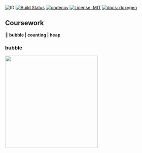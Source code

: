 ![ID](https://img.shields.io/badge/Кошкина-Ульяна-C71585.svg) [![Build Status](https://travis-ci.org/uliana99/coursework_sorts.svg?branch=master)](https://travis-ci.org/uliana99/coursework_sorts) [![codecov](https://codecov.io/gh/uliana99/coursework_sorts/branch/master/graph/badge.svg)](https://codecov.io/gh/uliana99/coursework_sorts) [![License: MIT](https://img.shields.io/badge/License-MIT-EE82EE.svg)](/LICENSE) [![docs: doxygen](https://img.shields.io/badge/doxygen-github.io-00BFFF.svg)](https://uliana99.github.io/coursework_sorts/files.html)

## Coursework 
🚀 **bubble | counting | heap**


### **bubble**
<img src= "http://sorting.valemak.com/wp-content/uploads/2013/11/bubble_1.gif" width="300" height="whatever">


